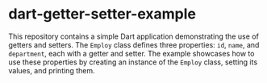 # dart-getter-setter-example
 This repository contains a simple Dart application demonstrating the use of getters and setters.   The `Employ` class defines three properties: `id`, `name`, and `department`, each with a getter and setter. The example showcases how to use these properties by creating an instance of the `Employ` class, setting its values, and printing them.
